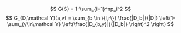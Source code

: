 $$
G(S) = 1-\sum_{i=1}^np_i^2
$$
$$
G_{D,\mathcal Y}(a,v) = \sum_{b \in \{l,r\}} \frac{|D_b|}{|D|} \left(1-\sum_{y\in\mathcal Y} \left(\frac{|D_{b,y}|}{|D_b|} \right)^2 \right)
$$
